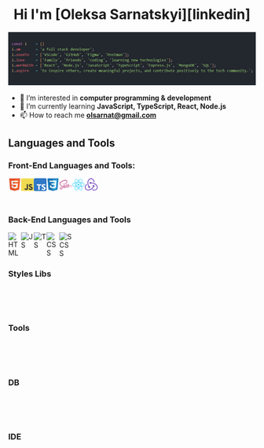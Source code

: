 <h1 align="center">Hi I'm [Oleksa Sarnatskyi][linkedin] </h1>
<img src="https://github.com/EuJinnLucaShow/EuJinnLucaShow/blob/main/blockhero.png">
  
- 👀 I’m interested in **computer programming & development**
- 🌱 I’m currently learning **JavaScript, TypeScript, React, Node.js**
- 📫 How to reach me **olsarnat@gmail.com**

## Languages and Tools

### Front-End Languages and Tools:

[<img align="left" alt="HTML" width="26px" src="https://github.com/SarnaKhmel/SarnaKhmel/blob/main/img/html5-original.svg" />][linkedin]
[<img align="left" alt="JS" width="26px" src="https://github.com/SarnaKhmel/SarnaKhmel/blob/main/img/javascript-original.svg" />][linkedin]
[<img align="left" alt="TS" width="26px" src="https://github.com/SarnaKhmel/SarnaKhmel/blob/main/img/Typescript_logo_2020.svg" />][linkedin]
[<img align="left" alt="CSS" width="26px" src="https://github.com/SarnaKhmel/SarnaKhmel/blob/main/img/css3-original.svg" />][linkedin]
[<img align="left" alt="SCSS" width="26px" src="https://github.com/SarnaKhmel/SarnaKhmel/blob/main/img/sass-original.svg" />][linkedin]
[<img align="left" alt="React" width="26px" src="https://github.com/SarnaKhmel/SarnaKhmel/blob/main/img/react-original.svg" />][linkedin]
[<img align="left" alt="Redux" width="26px" src="https://github.com/SarnaKhmel/SarnaKhmel/blob/main/img/redux.svg" />][linkedin]


<br/>
<br/>
<br/>

### Back-End Languages and Tools

[<img align="left" alt="HTML" width="26px" src="" />][linkedin]
[<img align="left" alt="JS" width="26px" src="" />][linkedin]
[<img align="left" alt="TS" width="26px" src="" />][linkedin]
[<img align="left" alt="CSS" width="26px" src="" />][linkedin]
[<img align="left" alt="SCSS" width="26px" src="" />][linkedin]

<br/>
<br/>
<br/>

### Styles Libs

<br/>
<br/>
<br/>

### Tools

<br/>
<br/>
<br/>

### DB

<br/>
<br/>
<br/>

### IDE

<br/>
<br/>
<br/>


[linkedin]: https://www.linkedin.com/in/oleksa-sarnatskyi-79a63112
[codewars]: https://www.codewars.com/users/SarnaKhmel
